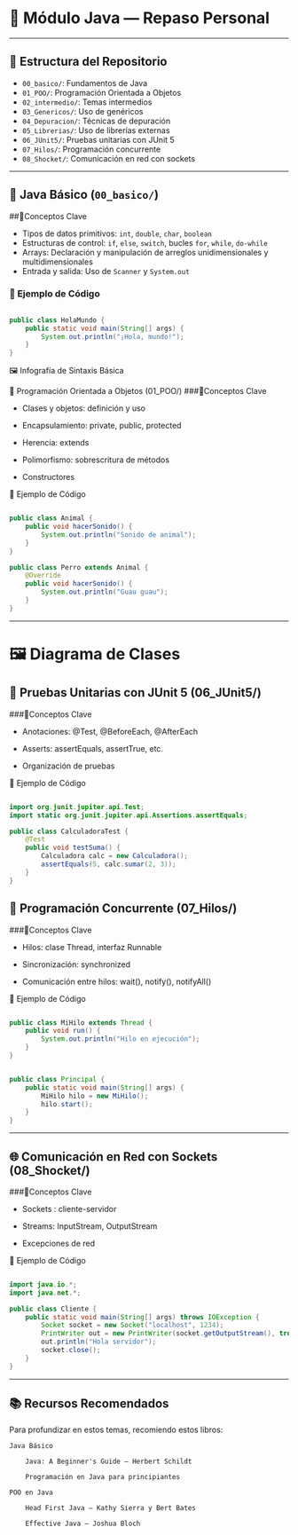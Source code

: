 # 🧠 Módulo Java — Repaso Personal

---

## 📁 Estructura del Repositorio

- `00_basico/`: Fundamentos de Java
- `01_POO/`: Programación Orientada a Objetos
- `02_intermedio/`: Temas intermedios
- `03_Genericos/`: Uso de genéricos
- `04_Depuracion/`: Técnicas de depuración
- `05_Librerias/`: Uso de librerías externas
- `06_JUnit5/`: Pruebas unitarias con JUnit 5
- `07_Hilos/`: Programación concurrente
- `08_Shocket/`: Comunicación en red con sockets

---

## 🧰 Java Básico (`00_basico/`)

##🔹Conceptos Clave

- Tipos de datos primitivos: `int`, `double`, `char`, `boolean`
- Estructuras de control: `if`, `else`, `switch`, bucles `for`, `while`, `do-while`
- Arrays: Declaración y manipulación de arreglos unidimensionales y multidimensionales
- Entrada y salida: Uso de `Scanner` y `System.out`

### 📌 Ejemplo de Código

```java

public class HolaMundo {
    public static void main(String[] args) {
        System.out.println("¡Hola, mundo!");
    }
}
```

🖼️ Infografía de Sintaxis Básica

🧱 Programación Orientada a Objetos (01_POO/)
###🔹Conceptos Clave

   - Clases y objetos: definición y uso

   - Encapsulamiento: private, public, protected

   - Herencia: extends

   - Polimorfismo: sobrescritura de métodos

   - Constructores

📌 Ejemplo de Código

```java

public class Animal {
    public void hacerSonido() {
        System.out.println("Sonido de animal");
    }
}

```

```java
public class Perro extends Animal {
    @Override
    public void hacerSonido() {
        System.out.println("Guau guau");
    }
}

```

---

# 🖼️ Diagrama de Clases

## 🧪 Pruebas Unitarias con JUnit 5 (06_JUnit5/)
###🔹Conceptos Clave

   - Anotaciones: @Test, @BeforeEach, @AfterEach

   - Asserts: assertEquals, assertTrue, etc.

   - Organización de pruebas

📌 Ejemplo de Código

```java

import org.junit.jupiter.api.Test;
import static org.junit.jupiter.api.Assertions.assertEquals;

public class CalculadoraTest {
    @Test
    public void testSuma() {
        Calculadora calc = new Calculadora();
        assertEquals(5, calc.sumar(2, 3));
    }
}

```

## 🧵 Programación Concurrente (07_Hilos/)
###🔹Conceptos Clave

  - Hilos: clase Thread, interfaz Runnable

   - Sincronización: synchronized

- Comunicación entre hilos: wait(), notify(), notifyAll()

📌 Ejemplo de Código

```java

public class MiHilo extends Thread {
    public void run() {
        System.out.println("Hilo en ejecución");
    }
}

```

```java

public class Principal {
    public static void main(String[] args) {
        MiHilo hilo = new MiHilo();
        hilo.start();
    }
}

```

---

## 🌐 Comunicación en Red con Sockets (08_Shocket/)
###🔹Conceptos Clave

   - Sockets : cliente-servidor

  - Streams: InputStream, OutputStream

   - Excepciones de red

📌 Ejemplo de Código

```java

import java.io.*;
import java.net.*;

public class Cliente {
    public static void main(String[] args) throws IOException {
        Socket socket = new Socket("localhost", 1234);
        PrintWriter out = new PrintWriter(socket.getOutputStream(), true);
        out.println("Hola servidor");
        socket.close();
    }
}

```

---

## 📚 Recursos Recomendados

Para profundizar en estos temas, recomiendo estos libros:

    Java Básico

        Java: A Beginner's Guide — Herbert Schildt

        Programación en Java para principiantes

    POO en Java

        Head First Java — Kathy Sierra y Bert Bates

        Effective Java — Joshua Bloch
